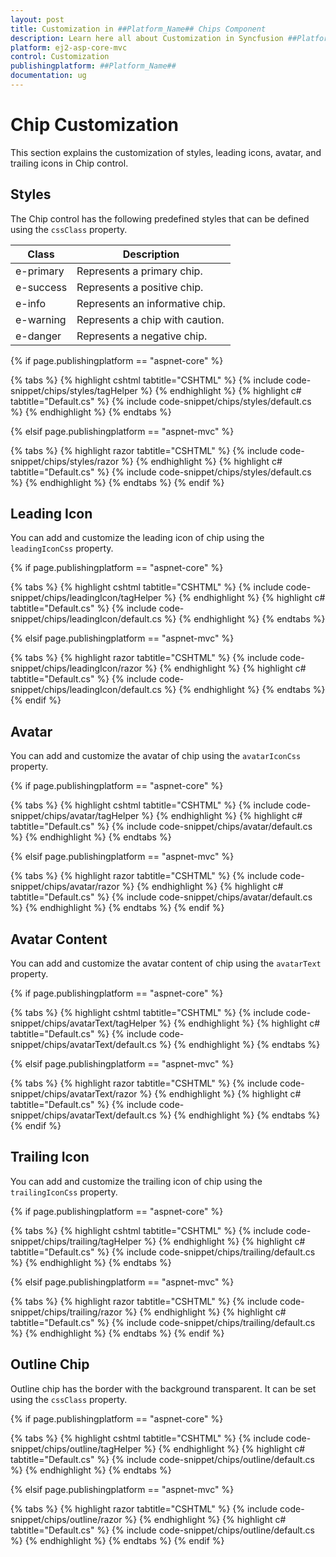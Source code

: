 ```yaml
---
layout: post
title: Customization in ##Platform_Name## Chips Component
description: Learn here all about Customization in Syncfusion ##Platform_Name## Chips component and more.
platform: ej2-asp-core-mvc
control: Customization
publishingplatform: ##Platform_Name##
documentation: ug
---
```


# Chip Customization

This section explains the customization of styles, leading icons, avatar, and trailing icons in Chip control.

## Styles

The Chip control has the following predefined styles that can be defined using the `cssClass` property.

| Class | Description |
| -------- | -------- |
| e-primary | Represents a primary chip. |
| e-success | Represents a positive chip. |
| e-info |  Represents an informative chip. |
| e-warning | Represents a chip with caution. |
| e-danger | Represents a negative chip. |

{% if page.publishingplatform == "aspnet-core" %}

{% tabs %}
{% highlight cshtml tabtitle="CSHTML" %}
{% include code-snippet/chips/styles/tagHelper %}
{% endhighlight %}
{% highlight c# tabtitle="Default.cs" %}
{% include code-snippet/chips/styles/default.cs %}
{% endhighlight %}
{% endtabs %}

{% elsif page.publishingplatform == "aspnet-mvc" %}

{% tabs %}
{% highlight razor tabtitle="CSHTML" %}
{% include code-snippet/chips/styles/razor %}
{% endhighlight %}
{% highlight c# tabtitle="Default.cs" %}
{% include code-snippet/chips/styles/default.cs %}
{% endhighlight %}
{% endtabs %}
{% endif %}



## Leading Icon

You can add and customize the leading icon of chip using the `leadingIconCss` property.

{% if page.publishingplatform == "aspnet-core" %}

{% tabs %}
{% highlight cshtml tabtitle="CSHTML" %}
{% include code-snippet/chips/leadingIcon/tagHelper %}
{% endhighlight %}
{% highlight c# tabtitle="Default.cs" %}
{% include code-snippet/chips/leadingIcon/default.cs %}
{% endhighlight %}
{% endtabs %}

{% elsif page.publishingplatform == "aspnet-mvc" %}

{% tabs %}
{% highlight razor tabtitle="CSHTML" %}
{% include code-snippet/chips/leadingIcon/razor %}
{% endhighlight %}
{% highlight c# tabtitle="Default.cs" %}
{% include code-snippet/chips/leadingIcon/default.cs %}
{% endhighlight %}
{% endtabs %}
{% endif %}



## Avatar

You can add and customize the avatar of chip using the `avatarIconCss` property.

{% if page.publishingplatform == "aspnet-core" %}

{% tabs %}
{% highlight cshtml tabtitle="CSHTML" %}
{% include code-snippet/chips/avatar/tagHelper %}
{% endhighlight %}
{% highlight c# tabtitle="Default.cs" %}
{% include code-snippet/chips/avatar/default.cs %}
{% endhighlight %}
{% endtabs %}

{% elsif page.publishingplatform == "aspnet-mvc" %}

{% tabs %}
{% highlight razor tabtitle="CSHTML" %}
{% include code-snippet/chips/avatar/razor %}
{% endhighlight %}
{% highlight c# tabtitle="Default.cs" %}
{% include code-snippet/chips/avatar/default.cs %}
{% endhighlight %}
{% endtabs %}
{% endif %}



## Avatar Content

You can add and customize the avatar content of chip using the `avatarText` property.

{% if page.publishingplatform == "aspnet-core" %}

{% tabs %}
{% highlight cshtml tabtitle="CSHTML" %}
{% include code-snippet/chips/avatarText/tagHelper %}
{% endhighlight %}
{% highlight c# tabtitle="Default.cs" %}
{% include code-snippet/chips/avatarText/default.cs %}
{% endhighlight %}
{% endtabs %}

{% elsif page.publishingplatform == "aspnet-mvc" %}

{% tabs %}
{% highlight razor tabtitle="CSHTML" %}
{% include code-snippet/chips/avatarText/razor %}
{% endhighlight %}
{% highlight c# tabtitle="Default.cs" %}
{% include code-snippet/chips/avatarText/default.cs %}
{% endhighlight %}
{% endtabs %}
{% endif %}



## Trailing Icon

You can add and customize the trailing icon of chip using the `trailingIconCss` property.

{% if page.publishingplatform == "aspnet-core" %}

{% tabs %}
{% highlight cshtml tabtitle="CSHTML" %}
{% include code-snippet/chips/trailing/tagHelper %}
{% endhighlight %}
{% highlight c# tabtitle="Default.cs" %}
{% include code-snippet/chips/trailing/default.cs %}
{% endhighlight %}
{% endtabs %}

{% elsif page.publishingplatform == "aspnet-mvc" %}

{% tabs %}
{% highlight razor tabtitle="CSHTML" %}
{% include code-snippet/chips/trailing/razor %}
{% endhighlight %}
{% highlight c# tabtitle="Default.cs" %}
{% include code-snippet/chips/trailing/default.cs %}
{% endhighlight %}
{% endtabs %}
{% endif %}



## Outline Chip

Outline chip has the border with the background transparent. It can be set using the `cssClass` property.

{% if page.publishingplatform == "aspnet-core" %}

{% tabs %}
{% highlight cshtml tabtitle="CSHTML" %}
{% include code-snippet/chips/outline/tagHelper %}
{% endhighlight %}
{% highlight c# tabtitle="Default.cs" %}
{% include code-snippet/chips/outline/default.cs %}
{% endhighlight %}
{% endtabs %}

{% elsif page.publishingplatform == "aspnet-mvc" %}

{% tabs %}
{% highlight razor tabtitle="CSHTML" %}
{% include code-snippet/chips/outline/razor %}
{% endhighlight %}
{% highlight c# tabtitle="Default.cs" %}
{% include code-snippet/chips/outline/default.cs %}
{% endhighlight %}
{% endtabs %}
{% endif %}


